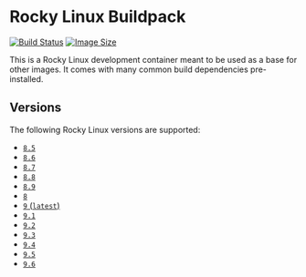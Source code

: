 # Rocky Linux Buildpack

[![Build Status](https://github.drone.simd.stream/api/badges/andreipoe/buildpack-rocky/status.svg)](https://github.drone.simd.stream/andreipoe/buildpack-rocky)
[![Image Size](https://img.shields.io/docker/image-size/andreipoe/buildpack-rocky)](https://hub.docker.com/r/andreipoe/buildpack-rocky)

This is a Rocky Linux development container meant to be used as a base for other images.
It comes with many common build dependencies pre-installed.

## Versions

The following Rocky Linux versions are supported:

* [`8.5`](https://github.com/andreipoe/buildpack-rocky/blob/master/8.5/Dockerfile)
* [`8.6`](https://github.com/andreipoe/buildpack-rocky/blob/master/8.6/Dockerfile)
* [`8.7`](https://github.com/andreipoe/buildpack-rocky/blob/master/8.7/Dockerfile)
* [`8.8`](https://github.com/andreipoe/buildpack-rocky/blob/master/8.8/Dockerfile)
* [`8.9`](https://github.com/andreipoe/buildpack-rocky/blob/master/8.9/Dockerfile)
* [`8`](https://github.com/andreipoe/buildpack-rocky/blob/master/8/Dockerfile)
* [`9` (`latest`)](https://github.com/andreipoe/buildpack-rocky/blob/master/9/Dockerfile)
* [`9.1`](https://github.com/andreipoe/buildpack-rocky/blob/master/9.1/Dockerfile)
* [`9.2`](https://github.com/andreipoe/buildpack-rocky/blob/master/9.2/Dockerfile)
* [`9.3`](https://github.com/andreipoe/buildpack-rocky/blob/master/9.3/Dockerfile)
* [`9.4`](https://github.com/andreipoe/buildpack-rocky/blob/master/9.4/Dockerfile)
* [`9.5`](https://github.com/andreipoe/buildpack-rocky/blob/master/9.5/Dockerfile)
* [`9.6`](https://github.com/andreipoe/buildpack-rocky/blob/master/9.6/Dockerfile)
